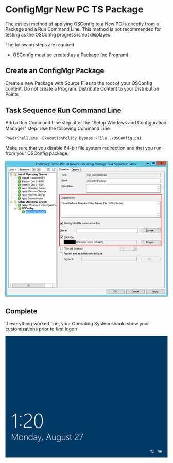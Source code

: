 # ConfigMgr New PC TS Package

The easiest method of applying OSConfig to a New PC is directly from a Package and a Run Command Line.  This method is not recommended for testing as the OSConfig progress is not displayed.

The following steps are required

* OSConfig must be created as a Package \(no Program\)

## Create an ConfigMgr Package

Create a new Package with Source Files to the root of your OSConfig content.  Do not create a Program.  Distribute Content to your Distribution Points

## Task Sequence Run Command Line

Add a Run Command Line step after the "Setup Windows and Configuration Manager" step.  Use the following Command Line:

```text
PowerShell.exe -ExecutionPolicy Bypass -File .\OSConfig.ps1
```

Make sure that you disable 64-bit file system redirection and that you run from your OSConfig package.

![](../../.gitbook/assets/2018-08-27_14-39-12.png)

## Complete

If everything worked fine, your Operating System should show your customizations prior to first logon

![](../../.gitbook/assets/2018-08-27_13-20-06.png)



